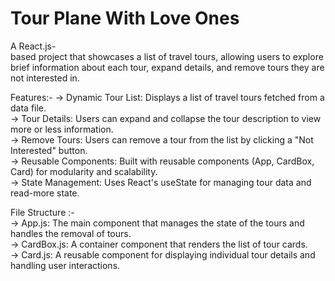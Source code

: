 # Tour Plane With Love Ones

A React.js- </br>
based project that showcases a list of travel tours, allowing users to explore brief information about each tour, expand details, and remove tours they are not interested in.

Features:-
-> Dynamic Tour List: Displays a list of travel tours fetched from a data file. </br>
-> Tour Details: Users can expand and collapse the tour description to view more or less information.</br>
-> Remove Tours: Users can remove a tour from the list by clicking a "Not Interested" button.</br>
-> Reusable Components: Built with reusable components (App, CardBox, Card) for modularity and scalability.</br>
-> State Management: Uses React's useState for managing tour data and read-more state.</br>

File Structure :-</br>
-> App.js: The main component that manages the state of the tours and handles the removal of tours.</br>
-> CardBox.js: A container component that renders the list of tour cards.</br>
-> Card.js: A reusable component for displaying individual tour details and handling user interactions.
